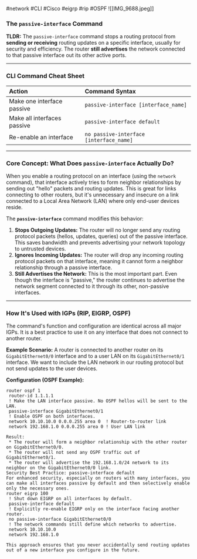 #network #CLI #Cisco #eigrp #rip #OSPF 
![[IMG_9688.jpeg]]

### The `passive-interface` Command

**TLDR:** The `passive-interface` command stops a routing protocol from **sending or receiving** routing updates on a specific interface, usually for security and efficiency. The router **still advertises** the network connected to that passive interface out its other active ports.

***

### **CLI Command Cheat Sheet**

| Action | Command Syntax |
| :--- | :--- |
| Make one interface passive | `passive-interface [interface_name]` |
| Make all interfaces passive | `passive-interface default` |
| Re-enable an interface | `no passive-interface [interface_name]` |

***

### **Core Concept: What Does `passive-interface` Actually Do?**

When you enable a routing protocol on an interface (using the `network` command), that interface actively tries to form neighbor relationships by sending out "hello" packets and routing updates. This is great for links connecting to other routers, but it's unnecessary and insecure on a link connected to a Local Area Network (LAN) where only end-user devices reside.

The **`passive-interface`** command modifies this behavior:

1.  **Stops Outgoing Updates:** The router will no longer send any routing protocol packets (hellos, updates, queries) out of the passive interface. This saves bandwidth and prevents advertising your network topology to untrusted devices.
2.  **Ignores Incoming Updates:** The router will drop any incoming routing protocol packets on that interface, meaning it cannot form a neighbor relationship through a passive interface.
3.  **Still Advertises the Network:** This is the most important part. Even though the interface is "passive," the router continues to advertise the network segment connected to it through its other, non-passive interfaces.

***

### **How It's Used with IGPs (RIP, EIGRP, OSPF)**

The command's function and configuration are identical across all major IGPs. It is a best practice to use it on any interface that does not connect to another router.

**Example Scenario:**
A router is connected to another router on its `GigabitEthernet0/0` interface and to a user LAN on its `GigabitEthernet0/1` interface. We want to include the LAN network in our routing protocol but not send updates to the user devices.

**Configuration (OSPF Example):**
```cisco
router ospf 1
 router-id 1.1.1.1
 ! Make the LAN interface passive. No OSPF hellos will be sent to the LAN.
 passive-interface GigabitEthernet0/1
 ! Enable OSPF on both interfaces.
 network 10.10.10.0 0.0.0.255 area 0  ! Router-to-router link
 network 192.168.1.0 0.0.0.255 area 0 ! User LAN link

Result:
 * The router will form a neighbor relationship with the other router on GigabitEthernet0/0.
 * The router will not send any OSPF traffic out of GigabitEthernet0/1.
 * The router will advertise the 192.168.1.0/24 network to its neighbor on the GigabitEthernet0/0 link.
Security Best Practice: passive-interface default
For enhanced security, especially on routers with many interfaces, you can make all interfaces passive by default and then selectively enable only the necessary ones.
router eigrp 100
 ! Shut down EIGRP on all interfaces by default.
 passive-interface default
 ! Explicitly re-enable EIGRP only on the interface facing another router.
 no passive-interface GigabitEthernet0/0
 ! The network commands still define which networks to advertise.
 network 10.10.10.0
 network 192.168.1.0

This approach ensures that you never accidentally send routing updates out of a new interface you configure in the future.

